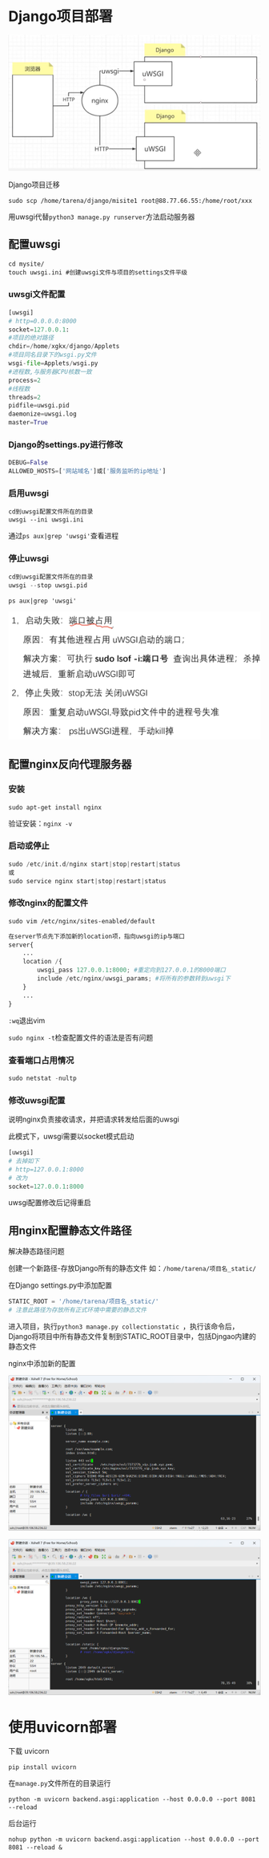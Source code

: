 # Django项目部署



![image-20221008110412452](%E9%A1%B9%E7%9B%AE%E9%83%A8%E7%BD%B2.assets/image-20221008110412452.png)

Django项目迁移

```
sudo scp /home/tarena/django/misite1 root@88.77.66.55:/home/root/xxx
```



用uwsgi代替`python3 manage.py runserver`方法启动服务器

## 配置uwsgi

```
cd mysite/
touch uwsgi.ini #创建uwsgi文件与项目的settings文件平级
```

### uwsgi文件配置

```python
[uwsgi]
# http=0.0.0.0:8000
socket=127.0.0.1:
#项目的绝对路径
chdir=/home/xgkx/django/Applets
#项目同名目录下的wsgi.py文件
wsgi-file=Applets/wsgi.py
#进程数,与服务器CPU核数一致
process=2
#线程数
threads=2
pidfile=uwsgi.pid
daemonize=uwsgi.log
master=True
```

### Django的settings.py进行修改

```python
DEBUG=False
ALLOWED_HOSTS=['网站域名']或['服务监听的ip地址']
```

### 启用uwsgi

```
cd到uwsgi配置文件所在的目录
uwsgi --ini uwsgi.ini
```

通过`ps aux|grep 'uwsgi'`查看进程

### 停止uwsgi

```python
cd到uwsgi配置文件所在的目录
uwsgi --stop uwsgi.pid
```

`ps aux|grep 'uwsgi'`

![image-20221008104223716](%E9%A1%B9%E7%9B%AE%E9%83%A8%E7%BD%B2.assets/image-20221008104223716.png)

## 配置nginx反向代理服务器

### 安装

```
sudo apt-get install nginx
```

验证安装：`nginx -v`

### 启动或停止

```python
sudo /etc/init.d/nginx start|stop|restart|status
或
sudo service nginx start|stop|restart|status
```

### 修改nginx的配置文件

```
sudo vim /etc/nginx/sites-enabled/default
```

```python
在server节点先下添加新的location项，指向uwsgi的ip与端口
server{
    ...
    location /{
        uwsgi_pass 127.0.0.1:8000; #重定向到127.0.0.1的8000端口
        include /etc/nginx/uwsgi_params; #将所有的参数转到uwsgi下
    }
    ...
}
```

`:wq`退出vim

`sudo nginx -t`检查配置文件的语法是否有问题

### 查看端口占用情况

```python
sudo netstat -nultp
```



### 修改uwsgi配置

说明nginx负责接收请求，并把请求转发给后面的uwsgi

此模式下，uwsgi需要以socket模式启动

```python
[uwsgi]
# 去掉如下
# http=127.0.0.1:8000
# 改为
socket=127.0.0.1:8000
```

uwsgi配置修改后记得重启



## 用nginx配置静态文件路径

解决静态路径问题

创建一个新路径-存放Django所有的静态文件 如：`/home/tarena/项目名_static/`

在Django settings.py中添加配置

```python
STATIC_ROOT = '/home/tarena/项目名_static/'
# 注意此路径为存放所有正式环境中需要的静态文件
```

进入项目，执行`python3 manage.py collectionstatic `，执行该命令后，Django将项目中所有静态文件复制到STATIC_ROOT目录中，包括Djngao内建的静态文件

nginx中添加新的配置





![QQ截图20221013135700](%E9%A1%B9%E7%9B%AE%E9%83%A8%E7%BD%B2.assets/QQ%E6%88%AA%E5%9B%BE20221013135700.png)

![QQ截图20221013135714](%E9%A1%B9%E7%9B%AE%E9%83%A8%E7%BD%B2.assets/QQ%E6%88%AA%E5%9B%BE20221013135714.png)



# 使用uvicorn部署

下载 uvicorn

```shell
pip install uvicorn
```

在`manage.py`文件所在的目录运行

```shell
python -m uvicorn backend.asgi:application --host 0.0.0.0 --port 8081 --reload
```

后台运行

```shell
nohup python -m uvicorn backend.asgi:application --host 0.0.0.0 --port 8081 --reload &
```

